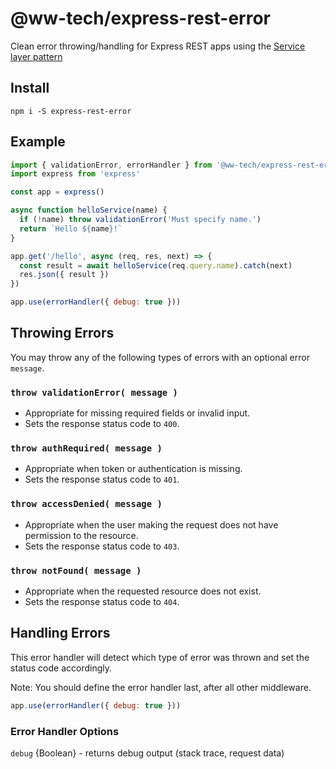 # @ww-tech/express-rest-error

Clean error throwing/handling for Express REST apps using the [Service layer pattern](https://en.wikipedia.org/wiki/Service_layer_pattern)

## Install

```
npm i -S express-rest-error
```

## Example

```js
import { validationError, errorHandler } from '@ww-tech/express-rest-error'
import express from 'express'

const app = express()

async function helloService(name) {
  if (!name) throw validationError('Must specify name.')
  return `Hello ${name}!`
}

app.get('/hello', async (req, res, next) => {
  const result = await helloService(req.query.name).catch(next)
  res.json({ result })
})

app.use(errorHandler({ debug: true }))
```

## Throwing Errors

You may throw any of the following types of errors with an optional error `message`.

### `throw validationError( message )`

- Appropriate for missing required fields or invalid input.
- Sets the response status code to `400`. 

### `throw authRequired( message )`

- Appropriate when token or authentication is missing.
- Sets the response status code to `401`. 

### `throw accessDenied( message )` 

- Appropriate when the user making the request does not have permission to the resource.
- Sets the response status code to `403`. 

### `throw notFound( message )`

- Appropriate when the requested resource does not exist.
- Sets the response status code to `404`. 

## Handling Errors

This error handler will detect which type of error was thrown and set the status code accordingly.

Note: You should define the error handler last, after all other middleware.

```js
app.use(errorHandler({ debug: true }))
```

### Error Handler Options

`debug` {Boolean} - returns debug output (stack trace, request data)